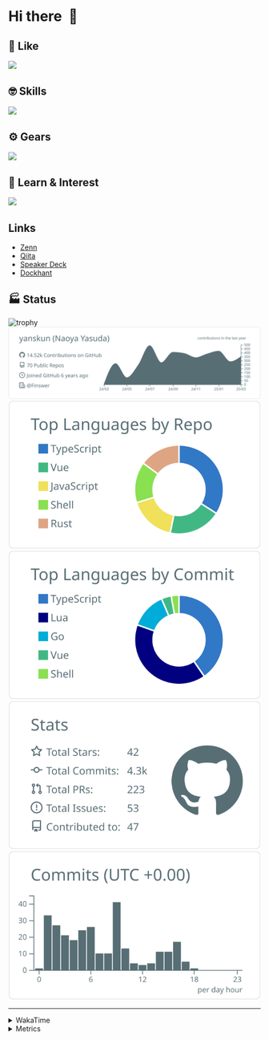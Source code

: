 # Hi there&nbsp; :wave:

## 💌 Like
<img src="https://go-skill-icons.vercel.app/api/icons?i=github" />

## 🤓 Skills
<img src="https://go-skill-icons.vercel.app/api/icons?i=js,ts,vue,nuxtjs,react,nextjs,go,lua,git" />

## ⚙️ Gears
<img src="https://go-skill-icons.vercel.app/api/icons?i=neovim,vscode,githubcopilot,alacritty,tmux" />

## 📖 Learn & Interest
<img src="https://go-skill-icons.vercel.app/api/icons?i=rust,deno,css,zig,playwright,githubactions,storybook,netlify,eslint" />

## Links
- [Zenn](https://zenn.dev/yanskun)
- [Qiita](https://qiita.com/yanskun)
- [Speaker Deck](https://speakerdeck.com/yanskun)
- [Dockhant](https://www.dockhunt.com/users/yanskun)

<!-- https://github.com/ryo-ma/github-profile-trophy -->

## 🏭 Status

<img src="https://github-profile-trophy.vercel.app/?username=yanskun&theme=onedark&row=1" alt="trophy">

<!-- https://github.com/vn7n24fzkq/github-profile-summary-cards -->
<picture>
  <source media="(prefers-color-scheme: dark)" srcset="https://raw.githubusercontent.com/yanskun/yanskun/master/profile-summary-card-output/nord_dark/0-profile-details.svg">
 <img src="https://raw.githubusercontent.com/yanskun/yanskun/master/profile-summary-card-output/default/0-profile-details.svg">
</picture>
<br>
<picture>
  <source media="(prefers-color-scheme: dark)" srcset="https://raw.githubusercontent.com/yanskun/yanskun/master/profile-summary-card-output/nord_dark/1-repos-per-language.svg">
 <img src="https://raw.githubusercontent.com/yanskun/yanskun/master/profile-summary-card-output/default/1-repos-per-language.svg">
</picture>
<picture>
  <source media="(prefers-color-scheme: dark)" srcset="https://raw.githubusercontent.com/yanskun/yanskun/master/profile-summary-card-output/nord_dark/2-most-commit-language.svg">
 <img src="https://raw.githubusercontent.com/yanskun/yanskun/master/profile-summary-card-output/default/2-most-commit-language.svg">
</picture>
<br>
<picture>
  <source media="(prefers-color-scheme: dark)" srcset="https://raw.githubusercontent.com/yanskun/yanskun/master/profile-summary-card-output/nord_dark/3-stats.svg">
 <img src="https://raw.githubusercontent.com/yanskun/yanskun/master/profile-summary-card-output/default/3-stats.svg">
</picture>
<picture>
  <source media="(prefers-color-scheme: dark)" srcset="https://raw.githubusercontent.com/yanskun/yanskun/master/profile-summary-card-output/nord_dark/4-productive-time.svg">
 <img src="https://raw.githubusercontent.com/yanskun/yanskun/master/profile-summary-card-output/default/4-productive-time.svg">
</picture>

---

<details>
  <summary>WakaTime</summary>
<!--START_SECTION:waka-->
![Code Time](http://img.shields.io/badge/Code%20Time-2%2C009%20hrs%2044%20mins-blue)

**🐱 My GitHub Data** 

> 📦 148.1 kB Used in GitHub's Storage 
 > 
> 🏆 1,070 Contributions in the Year 2025
 > 
> 💼 Opted to Hire
 > 
> 📜 130 Public Repositories 
 > 
> 🔑 4 Private Repositories 
 > 
**I'm an Early 🐤** 

```text
🌞 Morning                8377 commits        ████░░░░░░░░░░░░░░░░░░░░░   15.17 % 
🌆 Daytime                30442 commits       ██████████████░░░░░░░░░░░   55.12 % 
🌃 Evening                12837 commits       ██████░░░░░░░░░░░░░░░░░░░   23.25 % 
🌙 Night                  3568 commits        ██░░░░░░░░░░░░░░░░░░░░░░░   06.46 % 
```
📅 **I'm Most Productive on Tuesday** 

```text
Monday                   8538 commits        ████░░░░░░░░░░░░░░░░░░░░░   15.46 % 
Tuesday                  11739 commits       █████░░░░░░░░░░░░░░░░░░░░   21.26 % 
Wednesday                10777 commits       █████░░░░░░░░░░░░░░░░░░░░   19.52 % 
Thursday                 9861 commits        ████░░░░░░░░░░░░░░░░░░░░░   17.86 % 
Friday                   9172 commits        ████░░░░░░░░░░░░░░░░░░░░░   16.61 % 
Saturday                 2242 commits        █░░░░░░░░░░░░░░░░░░░░░░░░   04.06 % 
Sunday                   2895 commits        █░░░░░░░░░░░░░░░░░░░░░░░░   05.24 % 
```


📊 **This Week I Spent My Time On** 

```text
🕑︎ Time Zone: Asia/Tokyo

💬 Programming Languages: 
TypeScript               18 hrs 2 mins       ███████████████████░░░░░░   75.06 % 
Go                       1 hr 38 mins        ██░░░░░░░░░░░░░░░░░░░░░░░   06.85 % 
JSON                     1 hr 1 min          █░░░░░░░░░░░░░░░░░░░░░░░░   04.29 % 
Other                    59 mins             █░░░░░░░░░░░░░░░░░░░░░░░░   04.11 % 
Markdown                 42 mins             █░░░░░░░░░░░░░░░░░░░░░░░░   02.92 % 

🔥 Editors: 
Neovim                   21 hrs 27 mins      ██████████████████████░░░   89.30 % 
VS Code                  2 hrs 34 mins       ███░░░░░░░░░░░░░░░░░░░░░░   10.70 % 

💻 Operating System: 
Mac                      24 hrs 1 min        █████████████████████████   100.00 % 
```


 Last Updated on 30/03/2025 06:13:49 UTC
<!--END_SECTION:waka-->
</details>

<details>
  <summary>Metrics</summary>
  <img src="https://github.com/yanskun/yanskun/blob/main/github-metrics.svg" alt="Metrics">
</details>
